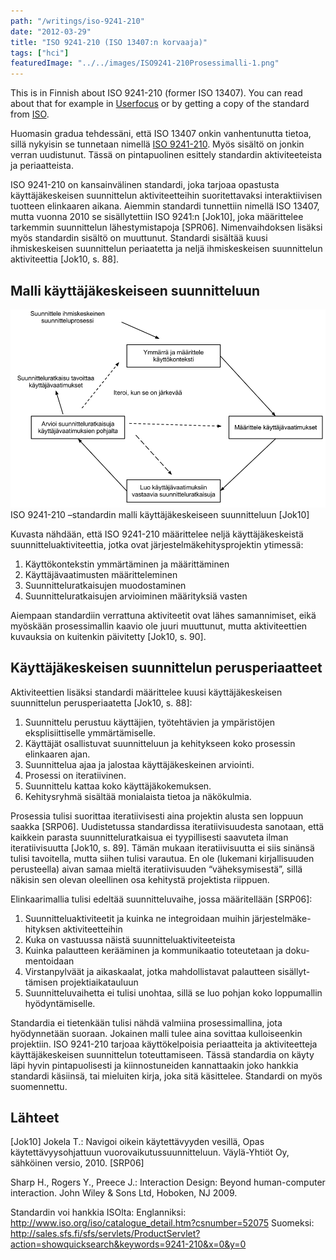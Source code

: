 ```yaml
---
path: "/writings/iso-9241-210"
date: "2012-03-29"
title: "ISO 9241-210 (ISO 13407:n korvaaja)"
tags: ["hci"]
featuredImage: "../../images/ISO9241-210Prosessimalli-1.png"
---
```

This is in Finnish about ISO 9241-210 (former ISO 13407). You can read about that for example in [Userfocus](http://www.userfocus.co.uk/articles/iso-13407-is-dead.html) or by getting a copy of the standard from [ISO](http://www.iso.org/iso/catalogue_detail.htm?csnumber=52075).

Huomasin gradua tehdessäni, että ISO 13407 onkin vanhentunutta tietoa, sillä nykyisin se tunnetaan nimellä [ISO 9241-210](http://www.iso.org/iso/catalogue_detail.htm?csnumber=52075). Myös sisältö on jonkin verran uudistunut. Tässä on pintapuolinen esittely standardin aktiviteeteista ja periaatteista.

ISO 9241-210 on kansainvälinen standardi, joka tarjoaa opastusta käyttäjäkeskeisen suunnittelun aktiviteetteihin suoritettavaksi interaktiivisen tuotteen elinkaaren aikana. Aiemmin standardi tunnettiin nimellä ISO 13407, mutta vuonna 2010 se sisällytettiin ISO 9241:n [Jok10], joka määrittelee tarkemmin suunnittelun lähestymistapoja [SPR06]. Nimenvaihdoksen lisäksi myös standardin sisältö on muuttunut. Standardi sisältää kuusi ihmiskeskeisen suunnittelun periaatetta ja neljä ihmiskeskeisen suunnittelun aktiviteettia [Jok10, s. 88].

## Malli käyttäjäkeskeiseen suunnitteluun

![Malli käyttäjäkeskeiseen suunnitteluun](../../images/ISO9241-210Prosessimalli-1.png)
ISO 9241-210 –standardin malli käyttäjäkeskeiseen suunnitteluun [Jok10]

Kuvasta nähdään, että ISO 9241-210 määrittelee neljä käyttäjäkeskeistä suunnitteluaktiviteettia, jotka ovat järjestelmäkehitysprojektin ytimessä:

1. Käyttökontekstin ymmärtäminen ja määrittäminen
2. Käyttäjävaatimusten määritteleminen
3. Suunnitteluratkaisujen muodostaminen
4. Suunnitteluratkaisujen arvioiminen määrityksiä vasten

Aiempaan standardiin verrattuna aktiviteetit ovat lähes samannimiset, eikä myöskään prosessimallin kaavio ole juuri muuttunut, mutta aktiviteettien kuvauksia on kuitenkin päivitetty [Jok10, s. 90].

## Käyttäjäkeskeisen suunnittelun perusperiaatteet

Aktiviteettien lisäksi standardi määrittelee kuusi käyttäjäkeskeisen suunnittelun perusperiaatetta [Jok10, s. 88]:

1. Suunnittelu perustuu käyttäjien, työtehtävien ja ympäristöjen eksplisiittiselle ymmärtämiselle. 
2. Käyttäjät osallistuvat suunnitteluun ja kehitykseen koko prosessin elinkaaren ajan.
3. Suunnittelua ajaa ja jalostaa käyttäjäkeskeinen arviointi.
4. Prosessi on iteratiivinen.
5. Suunnittelu kattaa koko käyttäjäkokemuksen.
6. Kehitysryhmä sisältää monialaista tietoa ja näkökulmia.

Prosessia tulisi suorittaa iteratiivisesti aina projektin alusta sen loppuun saakka [SRP06]. Uudistetussa standardissa iteratiivisuudesta sanotaan, että kaikkein parasta suunnitteluratkaisua ei tyypillisesti saavuteta ilman iteratiivisuutta [Jok10, s. 89]. Tämän mukaan iteratiivisuutta ei siis sinänsä tulisi tavoitella, mutta siihen tulisi varautua. En ole (lukemani kirjallisuuden perusteella) aivan samaa mieltä iteratiivisuuden “väheksymisestä”, sillä näkisin sen olevan oleellinen osa kehitystä projektista riippuen.  

Elinkaarimallia tulisi edeltää suunnitteluvaihe, jossa määritellään [SRP06]: 

1. Suunnitteluaktiviteetit ja kuinka ne integroidaan muihin järjestelmäke-hityksen aktiviteetteihin
2. Kuka on vastuussa näistä suunnitteluaktiviteeteista
3. Kuinka palautteen kerääminen ja kommunikaatio toteutetaan ja doku-mentoidaan
4. Virstanpylväät ja aikaskaalat, jotka mahdollistavat palautteen sisällyt-tämisen projektiaikatauluun
5. Suunnitteluvaihetta ei tulisi unohtaa, sillä se luo pohjan koko loppumallin hyödyntämiselle.

Standardia ei tietenkään tulisi nähdä valmiina prosessimallina, jota hyödynnetään suoraan. Jokainen malli tulee aina sovittaa kulloiseenkin projektiin. ISO 9241-210 tarjoaa käyttökelpoisia periaatteita ja aktiviteetteja käyttäjäkeskeisen suunnittelun toteuttamiseen. Tässä standardia on käyty läpi hyvin pintapuolisesti ja kiinnostuneiden kannattaakin joko hankkia standardi käsiinsä, tai mieluiten kirja, joka sitä käsittelee. Standardi on myös suomennettu.

## Lähteet

[Jok10] Jokela T.: Navigoi oikein käytettävyyden vesillä, Opas käytettävyysohjattuun vuorovaikutussuunnitteluun. Väylä-Yhtiöt Oy, sähköinen versio, 2010.   [SRP06] 

Sharp H., Rogers Y., Preece J.: Interaction Design: Beyond human-computer interaction. John Wiley & Sons Ltd, Hoboken, NJ 2009.   

Standardin voi hankkia ISOlta: Englanniksi: http://www.iso.org/iso/catalogue_detail.htm?csnumber=52075 Suomeksi: http://sales.sfs.fi/sfs/servlets/ProductServlet?action=showquicksearch&keywords=9241-210&x=0&y=0

